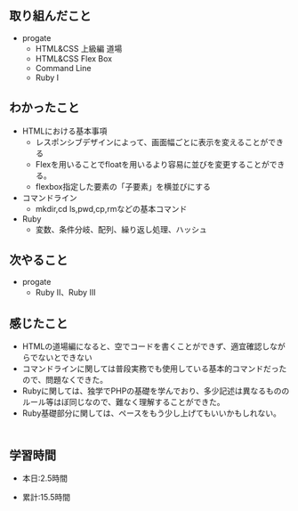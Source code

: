 ## 取り組んだこと
- progate
  - HTML&CSS 上級編 道場
  - HTML&CSS Flex Box
  - Command Line
  - Ruby I
 
## わかったこと
- HTMLにおける基本事項
  - レスポンシブデザインによって、画面幅ごとに表示を変えることができる 
  - Flexを用いることでfloatを用いるより容易に並びを変更することができる。
  - flexbox指定した要素の「子要素」を横並びにする
- コマンドライン
  - mkdir,cd ls,pwd,cp,rmなどの基本コマンド
- Ruby
  - 変数、条件分岐、配列、繰り返し処理、ハッシュ

## 次やること
- progate 
  - Ruby II、Ruby III 
 

## 感じたこと
  - HTMLの道場編になると、空でコードを書くことができず、適宜確認しながらでないとできない
  - コマンドラインに関しては普段実務でも使用している基本的コマンドだったので、問題なくできた。
  - Rubyに関しては、独学でPHPの基礎を学んでおり、多少記述は異なるもののルール等はぼ同じなので、難なく理解することができた。
  - Ruby基礎部分に関しては、ペースをもう少し上げてもいいかもしれない。
　　　
  
## 学習時間
- 本日:2.5時間

- 累計:15.5時間
